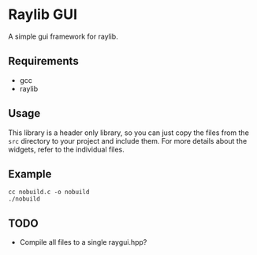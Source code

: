 # Raylib GUI

A simple gui framework for raylib.

## Requirements

- gcc
- raylib

## Usage

This library is a header only library, so you can just copy the files from the ```src``` directory to your project and include them.
For more details about the widgets, refer to the individual files.

## Example

```console
cc nobuild.c -o nobuild
./nobuild
```

## TODO
- Compile all files to a single raygui.hpp?
